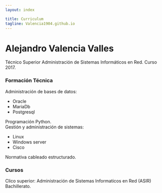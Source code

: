 ```yaml
---
layout: index

title: Curriculum	
tagline: Valencia1904.github.io
---
```


# Alejandro Valencia Valles
Técnico Superior Administración de Sistemas Informáticos en Red. Curso 2017.


### Formación Técnica
Administración de  bases de datos:  

* Oracle  
* MariaDb  
* Postgresql  

Programación Python.  
Gestión y administración de sistemas:  

- Linux  
- Windows server  
- Cisco
  
Normativa cableado estructurado.  


### Cursos
Clico superior: Administración de Sistemas Informaticos en Red (ASIR)
Bachillerato.

